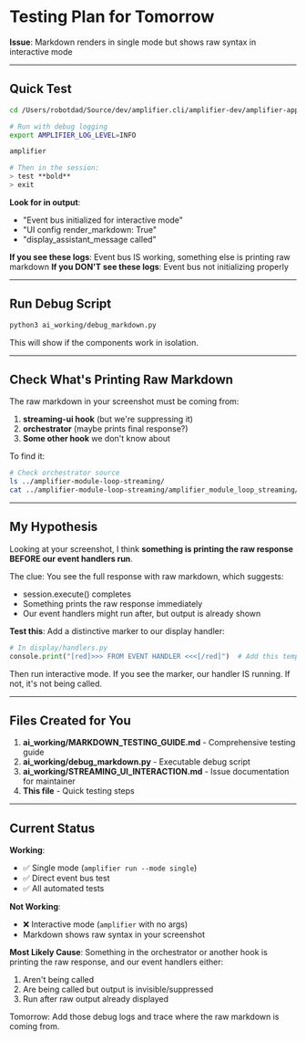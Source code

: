 # Testing Plan for Tomorrow

**Issue**: Markdown renders in single mode but shows raw syntax in interactive mode

---

## Quick Test

```bash
cd /Users/robotdad/Source/dev/amplifier.cli/amplifier-dev/amplifier-app-cli

# Run with debug logging
export AMPLIFIER_LOG_LEVEL=INFO

amplifier

# Then in the session:
> test **bold**
> exit
```

**Look for in output**:
- "Event bus initialized for interactive mode"
- "UI config render_markdown: True"
- "display_assistant_message called"

**If you see these logs**: Event bus IS working, something else is printing raw markdown
**If you DON'T see these logs**: Event bus not initializing properly

---

## Run Debug Script

```bash
python3 ai_working/debug_markdown.py
```

This will show if the components work in isolation.

---

## Check What's Printing Raw Markdown

The raw markdown in your screenshot must be coming from:
1. **streaming-ui hook** (but we're suppressing it)
2. **orchestrator** (maybe prints final response?)
3. **Some other hook** we don't know about

To find it:
```bash
# Check orchestrator source
ls ../amplifier-module-loop-streaming/
cat ../amplifier-module-loop-streaming/amplifier_module_loop_streaming/__init__.py | grep -A 5 "print"
```

---

## My Hypothesis

Looking at your screenshot, I think **something is printing the raw response BEFORE our event handlers run**.

The clue: You see the full response with raw markdown, which suggests:
- session.execute() completes
- Something prints the raw response immediately
- Our event handlers might run after, but output is already shown

**Test this**: Add a distinctive marker to our display handler:
```python
# In display/handlers.py
console.print("[red]>>> FROM EVENT HANDLER <<<[/red]")  # Add this temporarily
```

Then run interactive mode. If you see the marker, our handler IS running. If not, it's not being called.

---

## Files Created for You

1. **ai_working/MARKDOWN_TESTING_GUIDE.md** - Comprehensive testing guide
2. **ai_working/debug_markdown.py** - Executable debug script
3. **ai_working/STREAMING_UI_INTERACTION.md** - Issue documentation for maintainer
4. **This file** - Quick testing steps

---

## Current Status

**Working**:
- ✅ Single mode (`amplifier run --mode single`)
- ✅ Direct event bus test
- ✅ All automated tests

**Not Working**:
- ❌ Interactive mode (`amplifier` with no args)
- Markdown shows raw syntax in your screenshot

**Most Likely Cause**: Something in the orchestrator or another hook is printing the raw response, and our event handlers either:
1. Aren't being called
2. Are being called but output is invisible/suppressed
3. Run after raw output already displayed

Tomorrow: Add those debug logs and trace where the raw markdown is coming from.

